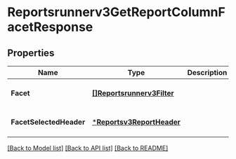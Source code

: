 # Reportsrunnerv3GetReportColumnFacetResponse

## Properties
Name | Type | Description | Notes
------------ | ------------- | ------------- | -------------
**Facet** | [**[]Reportsrunnerv3Filter**](reportsrunnerv3Filter.md) |  | [optional] [default to null]
**FacetSelectedHeader** | [***Reportsv3ReportHeader**](reportsv3ReportHeader.md) |  | [optional] [default to null]

[[Back to Model list]](../README.md#documentation-for-models) [[Back to API list]](../README.md#documentation-for-api-endpoints) [[Back to README]](../README.md)

